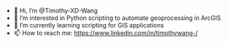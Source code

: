 - 👋 Hi, I’m @Timothy-XD-Wang
- 👀 I’m interested in Python scripting to automate geoprocessing in ArcGIS
- 🌱 I’m currently learning scripting for GIS applications
- 📫 How to reach me: https://www.linkedin.com/in/timothywang-/

<!---
Timothy-XD-Wang/Timothy-XD-Wang is a ✨ special ✨ repository because its `README.md` (this file) appears on your GitHub profile.
You can click the Preview link to take a look at your changes.
--->
